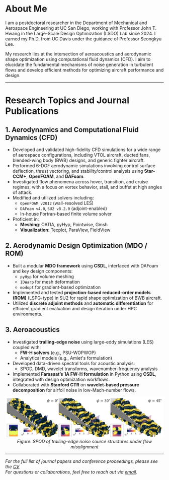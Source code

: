 <style>
.github-fork-ribbon, .gh-page-link {
  display: none !important;
}
</style>

# About Me

I am a postdoctoral researcher in the Department of Mechanical and Aerospace Engineering at UC San Diego, working with Professor John T. Hwang in the Large-Scale Design Optimization (LSDO) Lab since 2024. I earned my Ph.D. from UC Davis under the guidance of Professor Seongkyu Lee.

My research lies at the intersection of aeroacoustics and aerodynamic shape optimization using computational fluid dynamics (CFD). I aim to elucidate the fundamental mechanisms of noise generation in turbulent flows and develop efficient methods for optimizing aircraft performance and design.

---

# Research Topics and Journal Publications

## 1. Aerodynamics and Computational Fluid Dynamics (CFD)

- Developed and validated high-fidelity CFD simulations for a wide range of aerospace configurations, including VTOL aircraft, ducted fans, blended-wing body (BWB) designs, and generic fighter aircraft.
- Performed 6-DOF aerodynamic simulations involving control surface deflection, thrust vectoring, and stability/control analysis using **Star-CCM+**, **OpenFOAM**, and **DAFoam**.
- Investigated flow phenomena across hover, transition, and cruise regimes, with a focus on vortex behavior, stall, and buffet at high angles of attack.
- Modified and utilized solvers including:
  - `OpenFOAM v2012` (wall-resolved LES)
  - `DAFoam v4.0`, `SU2 v8.2.0` (adjoint-enabled)
  - In-house Fortran-based finite volume solver
- Proficient in:
  - **Meshing**: CATIA, pyHyp, Pointwise, Gmsh  
  - **Visualization**: Tecplot, ParaView, FieldView

## 2. Aerodynamic Design Optimization (MDO / ROM)

- Built a modular **MDO framework** using **CSDL**, interfaced with DAFoam and key design components:
  - `pyHyp` for volume meshing
  - `IDWarp` for mesh deformation
  - `modopt` for gradient-based optimization
- Implemented and tested **projection-based reduced-order models (ROM)** (LSPG-type) in SU2 for rapid shape optimization of BWB aircraft.
- Utilized **discrete adjoint methods** and **automatic differentiation** for efficient gradient evaluation and design iteration under HPC environments.

## 3. Aeroacoustics

- Investigated **trailing-edge noise** using large-eddy simulations (LES) coupled with:
  - **FW-H solvers** (e.g., PSU-WOPWOP)
  - Analytical models (e.g., Amiet's formulation)
- Developed data-driven spectral tools for acoustic analysis:
  - SPOD, DMD, wavelet transforms, wavenumber-frequency analysis
- Implemented **Farassat’s 1A FW-H formulation** in Python using **CSDL**, integrated with design optimization workflows.
- Collaborated with **Stanford CTR** on **wavelet-based pressure decomposition** for airfoil noise in low-Mach-number flows.

<p align="center">
  <img src="./assets/figures/Fig_SPOD.png" width="600"/>
  <br/>
  <em> Figure. SPOD of trailing-edge noise source structures under flow misalignment</em>
</p>

---

*For the full list of journal papers and conference proceedings, please see the [CV](./CV_Donghun_Kang_Git.pdf)*  
*For questions or collaborations, feel free to reach out via [email](mailto:d8kang@ucsd.edu).*
